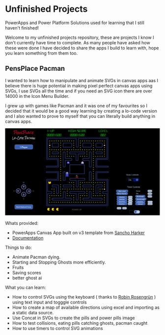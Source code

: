 # Unfinished Projects

PowerApps and Power Platform Solutions used for learning that I still haven't finished!

Welcome to my unfinished projects repository, these are projects I know I don't currently have time to complete. As many people have asked how these were done I have decided to share the apps I build to learn with, hope you learn something from them too.

## PensPlace Pacman

I wanted to learn how to manipulate and animate SVGs in canvas apps aas I believe there is huge potential in making pixel perfect canvas apps using SVGs, I use SVGs all the time and if you need an SVG icon there are over 14000 in the Icon Menu Builder.

I grew up with games like Pacman and it was one of my favourites so I decided that it would be a good way learning by creating a lo-code version and I also wanted to prove to myself that you can literally build anything in canvas apps.

![Pacman](assets/Pacman.png)

Whats provided:
- PowerApps Canvas App built on v3 template from [Sancho Harker](https://twitter.com/iAm_ManCat)
- [Documentation](Pacman/PensPlace%20Pacman-doc.md)

Things to do:

- Animate Pacman dying.
- Starting and Stopping Ghosts more efficiently.
- Fruits
- Saving scores
- better ghost ai

What you can learn:

- How to control SVGs using the keyboard ( thanks to [Robin Rosengrün](https://twitter.com/power_r2) ) using text input and togggle controls
- How to create a map of available directions using excel and importing as a static data source.
- Use Concat in SVGs to create the pills and power pills image
- How to test collisions, eating pills catching ghosts, pacman caught
- How to use timers to control SVG animations